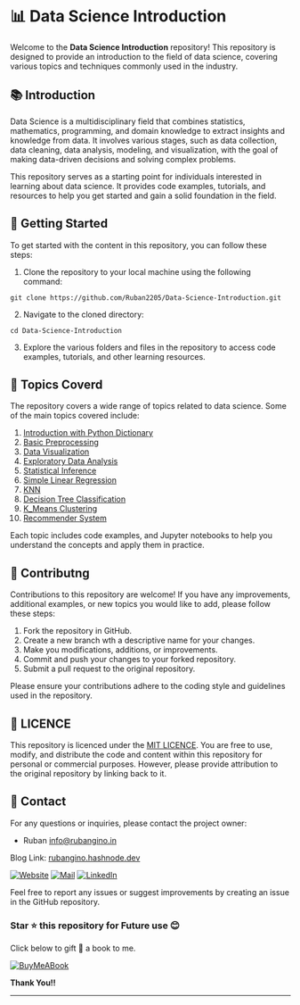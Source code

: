 # 📊 Data Science Introduction

Welcome to the **Data Science Introduction** repository! This repository is designed to provide an introduction to the field of data science, covering various topics and techniques commonly used in the industry. 

## 📚 Introduction 

Data Science is a multidisciplinary field that combines statistics, mathematics, programming, and domain knowledge to extract insights and knowledge from data. It involves various stages, such as data collection, data cleaning, data analysis, modeling, and visualization, with the goal of making data-driven decisions and solving complex problems. 

This repository serves as a starting point for individuals interested in learning about data science. It provides code examples, tutorials, and resources to help you get started and gain a solid foundation in the field. 

## 🚀 Getting Started 

To get started with the content in this repository, you can follow these steps: 

1. Clone the repository to your local machine using the following command: 
```
git clone https://github.com/Ruban2205/Data-Science-Introduction.git
```

2. Navigate to the cloned directory: 
```
cd Data-Science-Introduction
```

3. Explore the various folders and files in the repository to access code examples, tutorials, and other learning resources. 

## 📝 Topics Coverd

The repository covers a wide range of topics related to data science. Some of the main topics covered include: 

1) [Introduction with Python Dictionary](/01_Python_Dictionary_Datasets.ipynb)
2) [Basic Preprocessing](/02_Basic_Preprocessing.ipynb)
3) [Data Visualization](/03_Data_Visualization.ipynb)
4) [Exploratory Data Analysis](/04_Exploratory_Data_Analysis.ipynb)
5) [Statistical Inference](/05_Statistical_Inference.ipynb)
6) [Simple Linear Regression](/06_Simple_Linear_Regression.ipynb)
7) [KNN](/07_KNN.ipynb)
8) [Decision Tree Classification](/08_Decision_Tree_Classification.ipynb)
9) [K_Means Clustering](/09_K_Means_Clustering.ipynb)
10) [Recommender System](/10_Recommender_Systems.ipynb)

Each topic includes code examples, and Jupyter notebooks to help you understand the concepts and apply them in practice.

## 🙌 Contributng 

Contributions to this repository are welcome! If you have any improvements, additional examples, or new topics you would like to add, please follow these steps:

1. Fork the repository in GitHub. 
2. Create a new branch wth a descriptive name for your changes. 
3. Make you modifications, additions, or improvements. 
4. Commit and push your changes to your forked repository. 
5. Submit a pull request to the original repository. 

Please ensure your contributions adhere to the coding style and guidelines used in the repository. 

## 📃 LICENCE 

This repository is licenced under the [MIT LICENCE](/LICENCE). You are free to use, modify, and distribute the code and content within this repository for personal or commercial purposes. However, please provide attribution to the original repository by linking back to it.

## 📧 Contact

For any questions or inquiries, please contact the project owner: 

- Ruban [info@rubangino.in](https://mailto:info@rubangino.in/)

Blog Link: [rubangino.hashnode.dev](https://rubangino.hashnode.dev/)

[![Website](https://img.shields.io/badge/website-000000?style=for-the-badge&logo=About.me&logoColor=white)](https://rubangino.in/)
[![Mail](https://img.shields.io/badge/Email-D14836?style=for-the-badge&logo=gmail&logoColor=white)](mailto:info@rubangino.in)
[![LinkedIn](https://img.shields.io/badge/LinkedIn-0077B5?style=for-the-badge&logo=linkedin&logoColor=white)](https://www.linkedin.com/in/ruban-gino-singh/)

Feel free to report any issues or suggest improvements by creating an issue in the GitHub repository.

### Star ⭐ this repository for Future use 😊

Click below to gift 🎁 a book to me.

[![BuyMeABook](https://img.shields.io/badge/Buy%20Me%20a%20Book-ffdd00?style=for-the-badge&logo=buy-me-a-book&logoColor=black)
](https://bit.ly/3M5jxLd)

**Thank You!!**

<hr/>
